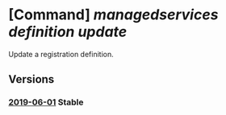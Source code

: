 # [Command] _managedservices definition update_

Update a registration definition.

## Versions

### [2019-06-01](/Resources/mgmt-plane/L3tzY29wZX0vcHJvdmlkZXJzL21pY3Jvc29mdC5tYW5hZ2Vkc2VydmljZXMvcmVnaXN0cmF0aW9uZGVmaW5pdGlvbnMve30=/2019-06-01.xml) **Stable**

<!-- mgmt-plane /{scope}/providers/microsoft.managedservices/registrationdefinitions/{} 2019-06-01 -->
